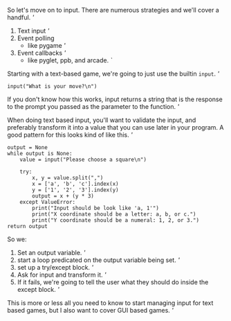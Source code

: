So let's move on to input. There are numerous strategies and we'll cover a
handful. *'*

1. Text input *'*
2. Event polling
    * like pygame *'*
3. Event callbacks *'*
    * like pyglet, ppb, and arcade. *`*

Starting with a text-based game, we're going to just use the builtin `input`.
*'*

    input("What is your move?\n")

If you don't know how this works, input returns a string that is the response
to the prompt you passed as the parameter to the function. *'*

When doing text based input, you'll want to validate the input, and preferably
transform it into a value that you can use later in your program. A good pattern
for this looks kind of like this. *'*

    output = None
    while output is None:
        value = input("Please choose a square\n")

        try:
            x, y = value.split(",")
            x = ['a', 'b', 'c'].index(x)
            y = ['1', '2', '3'].index(y)
            output = x + (y * 3)
        except ValueError:
            print("Input should be look like 'a, 1'")
            print("X coordinate should be a letter: a, b, or c.")
            print("Y coordinate should be a numeral: 1, 2, or 3.")
    return output

So we:

1. Set an output variable. *'*
2. start a loop predicated on the output variable being set. *'*
3. set up a try/except block. *'*
4. Ask for input and transform it. *'*
5. If it fails, we're going to tell the user what they
   should do inside the except block. *'*

This is more or less all you need to know to start managing input for text
based games, but I also want to cover GUI based games. *'*
